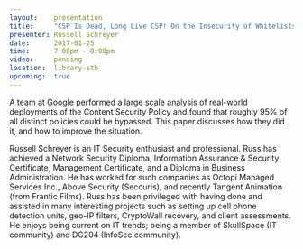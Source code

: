 ```yaml
---
layout:    presentation
title:     "CSP Is Dead, Long Live CSP! On the Insecurity of Whitelists and the Future of Content Security Policy"
presenter: Russell Schreyer
date:      2017-01-25
time:      7:00pm - 8:00pm
video:     pending
location:  library-stb
upcoming:  true
---
```


A team at Google performed a large scale analysis of real-world deployments of the Content Security Policy and found that roughly 95% of all distinct policies could be bypassed. This paper discusses how they did it, and how to improve the situation.

Russell Schreyer is an IT Security enthusiast and professional. Russ has achieved a Network Security Diploma, Information Assurance & Security Certificate, Management Certificate, and a Diploma in Business Administration. He has worked for such companies as Octopi Managed Services Inc., Above Security (Seccuris), and recently Tangent Animation (from Frantic Films). Russ has been privileged with having done and assisted in many interesting projects such as setting up cell phone detection units, geo-IP filters, CryptoWall recovery, and client assessments. He enjoys being current on IT trends; being a member of SkullSpace (IT community) and DC204 (InfoSec community).
